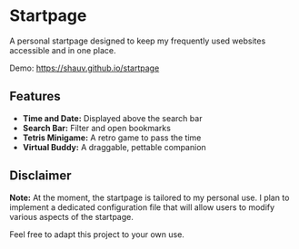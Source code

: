 # Startpage
A personal startpage designed to keep my frequently used websites accessible and in one place.

Demo: https://shauv.github.io/startpage

## Features
* **Time and Date:** Displayed above the search bar
* **Search Bar:** Filter and open bookmarks
* **Tetris Minigame:** A retro game to pass the time
* **Virtual Buddy:** A draggable, pettable companion

## Disclaimer
**Note:** At the moment, the startpage is tailored to my personal use. I plan to implement a dedicated configuration file that will allow users to modify various aspects of the startpage.  

Feel free to adapt this project to your own use.
